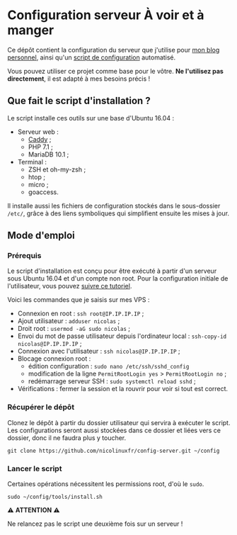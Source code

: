 # Configuration serveur À voir et à manger

Ce dépôt contient la configuration du serveur que j'utilise pour [mon blog personnel](https://voiretmanger.fr), ainsi qu'un [script de configuration](https://github.com/nicolinuxfr/config-server/blob/master/tools/install.sh) automatisé.

Vous pouvez utiliser ce projet comme base pour le vôtre. **Ne l'utilisez pas directement**, il est adapté à mes besoins précis ! 

## Que fait le script d'installation ?

Le script installe ces outils sur une base d'Ubuntu 16.04 :

- Serveur web :
    - [Caddy](https://github.com/mholt/caddy) ;
    - PHP 7.1 ;
    - MariaDB 10.1 ;
- Terminal :
    - ZSH et oh-my-zsh ;
    - htop ;
    - micro ;
    - goaccess.

Il installe aussi les fichiers de configuration stockés dans le sous-dossier `/etc/`, grâce à des liens symboliques qui simplifient ensuite les mises à jour.

## Mode d'emploi

### Prérequis

Le script d'installation est conçu pour être exécuté à partir d'un serveur sous Ubuntu 16.04 et d'un compte non root. Pour la configuration initiale de l'utilisateur, vous pouvez [suivre ce tutoriel](https://www.digitalocean.com/community/tutorials/initial-server-setup-with-ubuntu-16-04).

Voici les commandes que je saisis sur mes VPS : 

- Connexion en root : `ssh root@IP.IP.IP.IP` ;
- Ajout utilisateur : `adduser nicolas` ;
- Droit root : `usermod -aG sudo nicolas` ;
- Envoi du mot de passe utilisateur depuis l'ordinateur local : `ssh-copy-id nicolas@IP.IP.IP.IP` ;
- Connexion avec l'utilisateur : `ssh nicolas@IP.IP.IP.IP` ;
- Blocage connexion root : 
    - édition configuration : `sudo nano /etc/ssh/sshd_config` 
    - modification de la ligne `PermitRootLogin yes` > `PermitRootLogin no` ;
    - redémarrage serveur SSH : `sudo systemctl reload sshd` ;
- Vérifications : fermer la session et la rouvrir pour voir si tout est correct.


### Récupérer le dépôt

Clonez le dépôt à partir du dossier utilisateur qui servira à exécuter le script. Les configurations seront aussi stockées dans ce dossier et liées vers ce dossier, donc il ne faudra plus y toucher.

    git clone https://github.com/nicolinuxfr/config-server.git ~/config

### Lancer le script

Certaines opérations nécessitent les permissions root, d'où le `sudo`. 

    sudo ~/config/tools/install.sh

⚠️ **ATTENTION** ⚠️

Ne relancez pas le script une deuxième fois sur un serveur !
